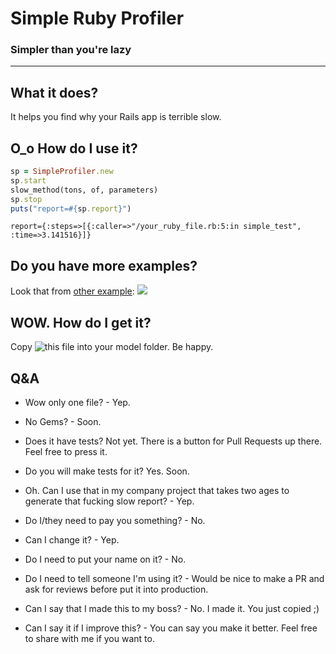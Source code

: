 # Simple Ruby Profiler 
### Simpler than you're lazy
---
## What it does?
It helps you find why your Rails app is terrible slow.

## O_o How do I use it?
```ruby
sp = SimpleProfiler.new
sp.start
slow_method(tons, of, parameters)
sp.stop
puts("report=#{sp.report}")
```
```log
report={:steps=>[{:caller=>"/your_ruby_file.rb:5:in simple_test", :time=>3.141516}]}
```

## Do you have more examples?
Look that from [other example](./examples/example.rb):
![](gabrielsaraiva.com.br/img/project_aux/SimpleRubyProfiler/example.png)

## WOW. How do I get it?
Copy ![this file](./simple_profiler.rb) into your model folder. Be happy.

## Q&A 
- Wow only one file? - Yep.
- No Gems? - Soon.
- Does it have tests? Not yet. There is a button for Pull Requests up there. Feel free to press it.
- Do you will make tests for it? Yes. Soon.

- Oh. Can I use that in my company project that takes two ages to generate that fucking slow report? - Yep.
- Do I/they need to pay you something? - No.
- Can I change it? - Yep.
- Do I need to put your name on it? - No.
- Do I need to tell someone I'm using it? - Would be nice to make a PR and ask for reviews before put it into production.
- Can I say that I made this to my boss? - No. I made it. You just copied ;)
- Can I say it if I improve this? - You can say you make it better. Feel free to share with me if you want to.
